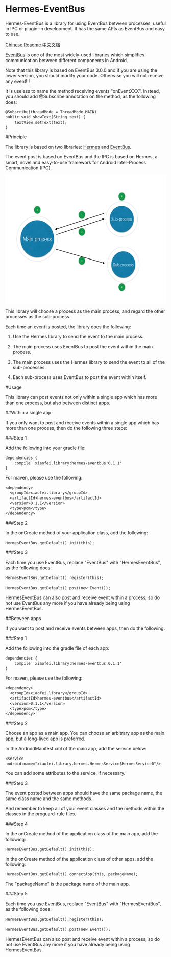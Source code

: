 # Hermes-EventBus

Hermes-EventBus is a library for using EventBus between processes, useful in IPC or plugin-in
development. It has the same APIs as EventBus and easy to use.

[Chinese Readme 中文文档](README-zh-CN.md)

[EventBus](https://github.com/greenrobot/EventBus) is one of the most widely-used libraries which
simplifies communication between different components in Android.

Note that this library is based on EventBus 3.0.0 and if you are using the lower version, you should
modify your code. Otherwise you will not receive any event!!!

It is useless to name the method receiving events "onEventXXX". Instead, you should add @Subscribe
annotation on the method, as the following does:

```
@Subscribe(threadMode = ThreadMode.MAIN)
public void showText(String text) {
    textView.setText(text);
}
```

#Principle

The library is based on two libraries: [Hermes](https://github.com/Xiaofei-it/Hermes) and
[EventBus](https://github.com/greenrobot/EventBus).

The event post is based on EventBus and the IPC is based on Hermes, a smart, novel and easy-to-use
framework for Android Inter-Process Communication (IPC).

<img src="doc/figure.png" width="600" height="400"/>

This library will choose a process as the main process, and regard the other processes as the
sub-process.

Each time an event is posted, the library does the following:

1. Use the Hermes library to send the event to the main process.

2. The main process uses EventBus to post the event within the main process.

3. The main process uses the Hermes library to send the event to all of the sub-processes.

4. Each sub-process uses EventBus to post the event within itself.

#Usage

This library can post events not only within a single app which has more than one process, but also
between distinct apps.

##Within a single app

If you only want to post and receive events within a single app which has more than one process,
then do the following three steps:

###Step 1

Add the following into your gradle file:

```
dependencies {
    compile 'xiaofei.library:hermes-eventbus:0.1.1'
}
```

For maven, please use the following:

```
<dependency>
  <groupId>xiaofei.library</groupId>
  <artifactId>hermes-eventbus</artifactId>
  <version>0.1.1</version>
  <type>pom</type>
</dependency>
```

###Step 2

In the onCreate method of your application class, add the following:

```
HermesEventBus.getDefault().init(this);
```

###Step 3

Each time you use EventBus, replace "EventBus" with "HermesEventBus", as the following does:

```
HermesEventBus.getDefault().register(this);

HermesEventBus.getDefault().post(new Event());
```

HermesEventBus can also post and receive event within a process, so do not use EventBus any more if
you have already being using HermesEventBus.

##Between apps

If you want to post and receive events between apps, then do the following:


###Step 1

Add the following into the gradle file of each app:

```
dependencies {
    compile 'xiaofei.library:hermes-eventbus:0.1.1'
}
```

For maven, please use the following:

```
<dependency>
  <groupId>xiaofei.library</groupId>
  <artifactId>hermes-eventbus</artifactId>
  <version>0.1.1</version>
  <type>pom</type>
</dependency>
```

###Step 2

Choose an app as a main app. You can choose an arbitrary app as the main app, but a long-lived app
is preferred.

In the AndroidManifest.xml of the main app, add the service below:

```
<service android:name="xiaofei.library.hermes.HermesService$HermesService0"/>
```

You can add some attributes to the service, if necessary.

###Step 3

The event posted between apps should have the same package name, the same class name and the same
methods.

And remember to keep all of your event classes and the methods within the classes in the
proguard-rule files.

###Step 4

In the onCreate method of the application class of the main app, add the following:

```
HermesEventBus.getDefault().init(this);
```

In the onCreate method of the application class of other apps, add the following:

```
HermesEventBus.getDefault().connectApp(this, packageName);
```

The "packageName" is the package name of the main app.

###Step 5

Each time you use EventBus, replace "EventBus" with "HermesEventBus", as the following does:

```
HermesEventBus.getDefault().register(this);

HermesEventBus.getDefault().post(new Event());
```

HermesEventBus can also post and receive event within a process, so do not use EventBus any more if
you have already being using HermesEventBus.